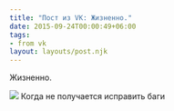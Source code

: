 ```yaml
---
title: "Пост из VK: Жизненно."
date: 2015-09-24T00:00:49+06:00
tags:
- from vk
layout: layouts/post.njk
---
```

Жизненно.

![](https://sun9-62.userapi.com/c623231/u4184905/video/y_aee89d76.jpg)
Когда не получается исправить баги